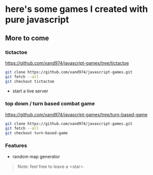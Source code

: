 # here's some games I created with pure javascript

## More to come

### tictactoe
https://github.com/xand974/javascript-games/tree/tictactoe


```sh
git clone https://github.com/xand974/javascript-games.git
git fetch --all
git checkout tictactoe
```

- start a live server


### top down / turn based combat game
https://github.com/xand974/javascript-games/tree/turn-based-game

```sh
git clone https://github.com/xand974/javascript-games.git
git fetch --all
git checkout turn-based-game
```

### Features
- random map generator




> Note: feel free to leave a ⭐star⭐.
